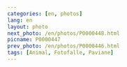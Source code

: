 ```yaml
---
categories: [en, photos]
lang: en
layout: photo
next_photo: /en/photos/P0000448.html
picname: P0000447
prev_photo: /en/photos/P0000446.html
tags: [Animal, Fotofalle, Paviane]
---
```

